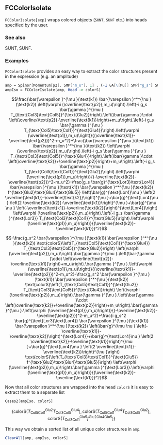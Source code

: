 ##  FCColorIsolate 

`FCColorIsolate[exp]` wraps colored objects (`SUNT`, `SUNF` etc.) into heads specified by the user.

###  See also 

SUNT, SUNF.

###  Examples 

`FCColorIsolate` provides an easy way to extract the color structures present in the expression (e.g. an amplitude)

```mathematica
amp = Spinor[Momentum[p2], SMP["m_u"], 1] . (-I GA[\[Mu]] SMP["g_s"] SUNTF[{Glu2}, Col3, Col5]) . (GS[-k1 + p2] + SMP["m_u"]) . (-I GA[\[Nu]] SMP["g_s"] SUNTF[{Glu4}, Col5, Col1]) . Spinor[Momentum[p1], SMP["m_u"], 1] FAD[{k1 - p2, SMP["m_u"]}, Dimension -> 4] FV[Polarization[k1, I], \[Mu]] FV[Polarization[k2, -I], \[Nu]] + Spinor[Momentum[p2], SMP["m_u"], 1] . (-I GA[\[Nu]] SMP["g_s"] SUNTF[{Glu4}, Col3, Col5]) . (GS[k2 + p2] + SMP["m_u"]) . (-I GA[\[Mu]] SMP["g_s"] SUNTF[{Glu2}, Col5, Col1]) . Spinor[Momentum[p1], SMP["m_u"], 1] FAD[{-k2 - p2, SMP["m_u"]}, Dimension -> 4] FV[Polarization[k1, I], \[Mu]] FV[Polarization[k2, -I], \[Nu]] - Spinor[Momentum[p2], SMP["m_u"], 1] . (-I GA[Lor3] SMP["g_s"] SUNTF[{Glu5}, Col3, Col1]) . Spinor[Momentum[p1], SMP["m_u"], 1] FAD[-k1 + k2, Dimension -> 4] FV[Polarization[k1, I], \[Mu]] FV[Polarization[k2, -I], \[Nu]] MT[Lor3, Lor4] (FV[2 k1 - k2, \[Nu]] MT[Lor4, \[Mu]] + FV[-k1 + 2 k2, \[Mu]] MT[Lor4, \[Nu]] + FV[-k1 - k2, Lor4] MT[\[Mu], \[Nu]]) SMP["g_s"] SUNF[Glu2, Glu4, Glu5]
ampIso = FCColorIsolate[amp, Head -> colorS]
```

$$\frac{\bar{\varepsilon }^{\mu }(\text{k1}) \bar{\varepsilon }^*^{\nu }(\text{k2}) \left(\varphi (\overline{\text{p2}},m_u)\right).\left(-i g_s \bar{\gamma }^{\mu } T_{\text{Col3}\text{Col5}}^{\text{Glu2}}\right).\left(\bar{\gamma }\cdot \left(\overline{\text{p2}}-\overline{\text{k1}}\right)+m_u\right).\left(-i g_s \bar{\gamma }^{\nu } T_{\text{Col5}\text{Col1}}^{\text{Glu4}}\right).\left(\varphi (\overline{\text{p1}},m_u)\right)}{(\overline{\text{k1}}-\overline{\text{p2}})^2-m_u^2}+\frac{\bar{\varepsilon }^{\mu }(\text{k1}) \bar{\varepsilon }^*^{\nu }(\text{k2}) \left(\varphi (\overline{\text{p2}},m_u)\right).\left(-i g_s \bar{\gamma }^{\nu } T_{\text{Col3}\text{Col5}}^{\text{Glu4}}\right).\left(\bar{\gamma }\cdot \left(\overline{\text{k2}}+\overline{\text{p2}}\right)+m_u\right).\left(-i g_s \bar{\gamma }^{\mu } T_{\text{Col5}\text{Col1}}^{\text{Glu2}}\right).\left(\varphi (\overline{\text{p1}},m_u)\right)}{(-\overline{\text{k2}}-\overline{\text{p2}})^2-m_u^2}-\frac{g_s \bar{g}^{\text{Lor3}\text{Lor4}} \bar{\varepsilon }^{\mu }(\text{k1}) \bar{\varepsilon }^*^{\nu }(\text{k2}) f^{\text{Glu2}\text{Glu4}\text{Glu5}} \left(\bar{g}^{\text{Lor4}\mu } \left(2 \overline{\text{k1}}-\overline{\text{k2}}\right)^{\nu }+\bar{g}^{\text{Lor4}\nu } \left(2 \overline{\text{k2}}-\overline{\text{k1}}\right)^{\mu }+\bar{g}^{\mu \nu } \left(-\overline{\text{k1}}-\overline{\text{k2}}\right)^{\text{Lor4}}\right) \left(\varphi (\overline{\text{p2}},m_u)\right).\left(-i g_s \bar{\gamma }^{\text{Lor3}} T_{\text{Col3}\text{Col1}}^{\text{Glu5}}\right).\left(\varphi (\overline{\text{p1}},m_u)\right)}{(\overline{\text{k2}}-\overline{\text{k1}})^2}$$

$$-\frac{g_s^2 \bar{\varepsilon }^{\mu }(\text{k1}) \bar{\varepsilon }^*^{\nu }(\text{k2}) \text{colorS}\left(T_{\text{Col5}\text{Col1}}^{\text{Glu4}} T_{\text{Col3}\text{Col5}}^{\text{Glu2}}\right) \left(\varphi (\overline{\text{p2}},m_u)\right).\bar{\gamma }^{\mu }.\left(\bar{\gamma }\cdot \left(\overline{\text{p2}}-\overline{\text{k1}}\right)+m_u\right).\bar{\gamma }^{\nu }.\left(\varphi (\overline{\text{p1}},m_u)\right)}{(\overline{\text{k1}}-\overline{\text{p2}})^2-m_u^2}-\frac{g_s^2 \bar{\varepsilon }^{\mu }(\text{k1}) \bar{\varepsilon }^*^{\nu }(\text{k2}) \text{colorS}\left(T_{\text{Col5}\text{Col1}}^{\text{Glu2}} T_{\text{Col3}\text{Col5}}^{\text{Glu4}}\right) \left(\varphi (\overline{\text{p2}},m_u)\right).\bar{\gamma }^{\nu }.\left(\bar{\gamma }\cdot \left(\overline{\text{k2}}+\overline{\text{p2}}\right)+m_u\right).\bar{\gamma }^{\mu }.\left(\varphi (\overline{\text{p1}},m_u)\right)}{(-\overline{\text{k2}}-\overline{\text{p2}})^2-m_u^2}+\frac{i g_s^2 \bar{g}^{\text{Lor3}\text{Lor4}} \bar{\varepsilon }^{\mu }(\text{k1}) \bar{\varepsilon }^*^{\nu }(\text{k2}) \left(\bar{g}^{\mu \nu } \left(-\overline{\text{k1}}-\overline{\text{k2}}\right)^{\text{Lor4}}+\bar{g}^{\text{Lor4}\nu } \left(2 \overline{\text{k2}}-\overline{\text{k1}}\right)^{\mu }+\bar{g}^{\text{Lor4}\mu } \left(2 \overline{\text{k1}}-\overline{\text{k2}}\right)^{\nu }\right) \text{colorS}\left(T_{\text{Col3}\text{Col1}}^{\text{Glu5}} f^{\text{Glu2}\text{Glu4}\text{Glu5}}\right) \left(\varphi (\overline{\text{p2}},m_u)\right).\bar{\gamma }^{\text{Lor3}}.\left(\varphi (\overline{\text{p1}},m_u)\right)}{(\overline{\text{k2}}-\overline{\text{k1}})^2}$$

Now that all color structures are wrapped into the head `colorS` it is easy to extract them to a separate list

```mathematica
Cases2[ampIso, colorS]
```

$$\left\{\text{colorS}\left(T_{\text{Col5}\text{Col1}}^{\text{Glu2}} T_{\text{Col3}\text{Col5}}^{\text{Glu4}}\right),\text{colorS}\left(T_{\text{Col5}\text{Col1}}^{\text{Glu4}} T_{\text{Col3}\text{Col5}}^{\text{Glu2}}\right),\text{colorS}\left(T_{\text{Col3}\text{Col1}}^{\text{Glu5}} f^{\text{Glu2}\text{Glu4}\text{Glu5}}\right)\right\}$$

This way we obtain a sorted list of all unique color structures in `amp`. 

```mathematica
ClearAll[amp, ampIso, colorS]
```